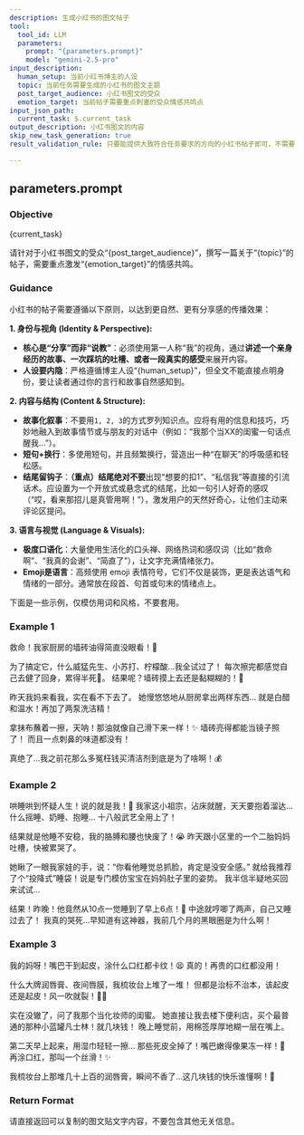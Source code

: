 ```yaml
---
description: 生成小红书的图文帖子
tool:
  tool_id: LLM
  parameters:
    prompt: "{parameters.prompt}"
    model: "gemini-2.5-pro"
input_description:
  human_setup: 当前小红书博主的人设
  topic: 当前任务需要生成的小红书的图文主题
  post_target_audience: 小红书图文的受众
  emotion_target: 当前帖子需要重点刺激的受众情感共鸣点
input_json_path:
  current_task: $.current_task
output_description: 小红书图文的内容
skip_new_task_generation: true
result_validation_rule: 只要能提供大致符合任务要求的方向的小红书帖子即可，不需要所有要求都满足。例如任务要求5个具体建议，只提供2个也行，只要建议的方向是正确的即可。例如任务要求写社会英雄，如果写出来的是社会上的普通人也可以。

---
```

## parameters.prompt

### Objective
{current_task}

请针对于小红书图文的受众“{post_target_audience}”，撰写一篇关于“{topic}”的帖子，需要重点激发“{emotion_target}”的情感共鸣。

### Guidance
小红书的帖子需要遵循以下原则，以达到更自然、更有分享感的传播效果：

**1. 身份与视角 (Identity & Perspective):**
*   **核心是“分享”而非“说教”**：必须使用第一人称“我”的视角，通过**讲述一个亲身经历的故事、一次踩坑的吐槽、或者一段真实的感受**来展开内容。
*   **人设要内隐**：严格遵循博主人设“{human_setup}”，但全文不能直接点明身份，要让读者通过你的言行和故事自然感知到。

**2. 内容与结构 (Content & Structure):**
*   **故事化叙事**：不要用`1, 2, 3`的方式罗列知识点。应将有用的信息和技巧，巧妙地融入到故事情节或与朋友的对话中（例如：“我那个当XX的闺蜜一句话点醒我…”）。
*   **短句+换行**：多使用短句，并且频繁换行，营造出一种“在聊天”的呼吸感和轻松感。
*   **结尾留钩子**：**（重点）**结尾**绝对不要**出现“想要的扣1”、“私信我”等直接的引流话术。应设置为一个开放式或悬念式的结尾，比如一句引人好奇的感叹（“哎，看来那招儿是真管用啊！”），激发用户的天然好奇心，让他们主动来评论区提问。

**3. 语言与视觉 (Language & Visuals):**
*   **极度口语化**：大量使用生活化的口头禅、网络热词和感叹词（比如“救命啊”、“我真的会谢”、“简直了”），让文字充满情绪张力。
*   **Emoji是语言**：高频使用 emoji 表情符号，它们不仅是装饰，更是表达语气和情绪的一部分。通常放在段首、句首或句末的情绪点上。

下面是一些示例，仅模仿用词和风格，不要套用。

### Example 1

救命！我家厨房的墙砖油得简直没眼看！🤯

为了搞定它，什么威猛先生、小苏打、柠檬酸…我全试过了！
每次擦完都感觉自己去健了回身，累得半死💪。
结果呢？墙砖摸上去还是黏糊糊的！🫠

昨天我妈来看我，实在看不下去了。
她慢悠悠地从厨房拿出两样东西…
就是白醋和温水！再加了两泵洗洁精！

拿抹布蘸着一擦，天呐！那油就像自己滑下来一样！✨
墙砖亮得都能当镜子照了！
而且一点刺鼻的味道都没有！

真绝了…我之前花那么多冤枉钱买清洁剂到底是为了啥啊！💰

### Example 2

哄睡哄到怀疑人生！说的就是我！🤯
我家这小祖宗，沾床就醒，天天要抱着溜达…
什么摇睡、奶睡、抱睡…
十八般武艺全用上了！

结果就是他睡不安稳，我的胳膊和腰也快废了！😭
昨天跟小区里的一个二胎妈妈吐槽，快被累哭了。

她瞅了一眼我家娃的手，说：“你看他睡觉总抓脸，肯定是没安全感。”
就给我推荐了个“投降式”睡袋！说是专门模仿宝宝在妈妈肚子里的姿势。
我半信半疑地买回来试试…

结果！昨晚！他竟然从10点一觉睡到了早上6点！👼
中途就哼唧了两声，自己又睡过去了！
我真的哭死…早知道有这神器，我前几个月的黑眼圈是为什么啊！

### Example 3

我的妈呀！嘴巴干到起皮，涂什么口红都卡纹！😫
真的！再贵的口红都没用！

什么大牌润唇膏、夜间唇膜，我梳妆台上堆了一堆！
但都是治标不治本，该起皮还是起皮！风一吹就裂！😮‍💨

实在没辙了，问了我那个当化妆师的闺蜜。
她直接让我去楼下便利店，买个最普通的那种小蓝罐凡士林！就几块钱！
晚上睡觉前，用棉签厚厚地糊一层在嘴上。

第二天早上起来，用湿巾轻轻一擦…
那些死皮全掉了！嘴巴嫩得像果冻一样！🍮
再涂口红，那叫一个丝滑！✨

我梳妆台上那堆几十上百的润唇膏，瞬间不香了…这几块钱的快乐谁懂啊！🥹

### Return Format
请直接返回可以复制的图文贴文字内容，不要包含其他无关信息。